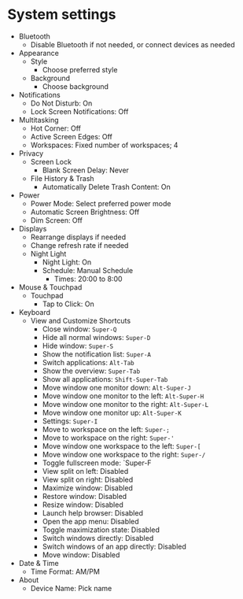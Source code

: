 # System settings

- Bluetooth
  - Disable Bluetooth if not needed, or connect devices as needed
- Appearance
  - Style
    - Choose preferred style
  - Background
    - Choose background
- Notifications
  - Do Not Disturb: On
  - Lock Screen Notifications: Off
- Multitasking
  - Hot Corner: Off
  - Active Screen Edges: Off
  - Workspaces: Fixed number of workspaces; 4
- Privacy
  - Screen Lock
    - Blank Screen Delay: Never
  - File History & Trash
    - Automatically Delete Trash Content: On
- Power
  - Power Mode: Select preferred power mode
  - Automatic Screen Brightness: Off
  - Dim Screen: Off
- Displays
  - Rearrange displays if needed
  - Change refresh rate if needed
  - Night Light
    - Night Light: On
    - Schedule: Manual Schedule
      - Times: 20:00 to 8:00
- Mouse & Touchpad
  - Touchpad
    - Tap to Click: On
- Keyboard
  - View and Customize Shortcuts
    - Close window: `Super-Q`
    - Hide all normal windows: `Super-D`
    - Hide window: `Super-S`
    - Show the notification list: `Super-A`
    - Switch applications: `Alt-Tab`
    - Show the overview: `Super-Tab`
    - Show all applications: `Shift-Super-Tab`
    - Move window one monitor down: `Alt-Super-J`
    - Move window one monitor to the left: `Alt-Super-H`
    - Move window one monitor to the right: `Alt-Super-L`
    - Move window one monitor up: `Alt-Super-K`
    - Settings: `Super-I`
    - Move to workspace on the left: `Super-;`
    - Move to workspace on the right: `Super-'`
    - Move window one workspace to the left: `Super-[`
    - Move window one workspace to the right: `Super-/`
    - Toggle fullscreen mode: `Super-F
    - View split on left: Disabled
    - View split on right: Disabled
    - Maximize window: Disabled
    - Restore window: Disabled
    - Resize window: Disabled
    - Launch help browser: Disabled
    - Open the app menu: Disabled
    - Toggle maximization state: Disabled
    - Switch windows directly: Disabled
    - Switch windows of an app directly: Disabled
    - Move window: Disabled
- Date & Time
  - Time Format: AM/PM
- About
  - Device Name: Pick name
